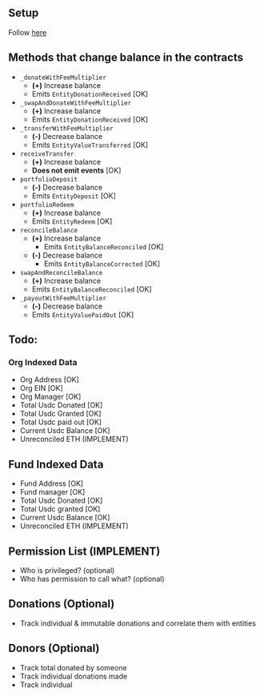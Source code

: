 ## Setup
Follow [here](https://thegraph.com/docs/en/developing/creating-a-subgraph/)

## Methods that change balance in the contracts
- `_donateWithFeeMultiplier` 
  - **(+)** Increase balance
  - Emits `EntityDonationReceived` [OK]
- `_swapAndDonateWithFeeMultiplier` 
  - **(+)** Increase balance
  - Emits `EntityDonationReceived` [OK]
- `_transferWithFeeMultiplier` 
  - **(-)** Decrease balance
  - Emits `EntityValueTransferred` [OK]
- `receiveTransfer`
  - **(+)** Increase balance
  - **Does not emit events** [OK]
- `portfolioDeposit`
  - **(-)** Decrease balance
  - Emits `EntityDeposit` [OK]
- `portfolioRedeem`
  - **(+)** Increase balance
  - Emits `EntityRedeem` [OK]
- `reconcileBalance` 
  - **(+)** Increase balance
    - Emits `EntityBalanceReconciled` [OK]
  - **(-)** Decrease balance
    - Emits `EntityBalanceCorrected` [OK]
- `swapAndReconcileBalance`
  - **(+)** Increase balance
  - Emits `EntityBalanceReconciled` [OK]
- `_payoutWithFeeMultiplier`
  - **(-)** Decrease balance
  - Emits `EntityValuePaidOut` [OK]
## Todo:

### Org Indexed Data
- Org Address [OK]
- Org EIN [OK]
- Org Manager [OK]
- Total Usdc Donated [OK]
- Total Usdc Granted [OK]
- Total Usdc paid out [OK]
- Current Usdc Balance [OK]
- Unreconciled ETH (IMPLEMENT)

## Fund Indexed Data

- Fund Address [OK]
- Fund manager [OK]
- Total Usdc Donated [OK]
- Total Usdc granted [OK]
- Current Usdc Balance [OK]
- Unreconciled ETH (IMPLEMENT)

## Permission List (IMPLEMENT)
- Who is privileged? (optional)
- Who has permission to call what? (optional)

## Donations (Optional)
- Track individual & immutable donations and correlate them with entities

## Donors (Optional)
- Track total donated by someone
- Track individual donations made 
- Track individual 